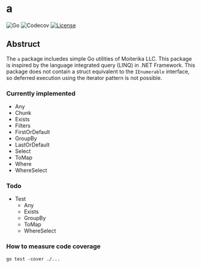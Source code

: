 # a

<!-- coverage color = red ＜ 65% ≦ yellow ＜ 85%　≦ green -->

![Go](https://img.shields.io/badge/-Go-76E1FE.svg?logo=go&style=plastic)
![Codecov](https://img.shields.io/badge/coverage-72.6%-yellow)
[![License](https://img.shields.io/badge/license-MIT-blue)](https://github.com/Moiterika/a/blob/main/LICENSE)

## Abstruct

The `a` package incluedes simple Go utilities of Moiterika LLC. 
This package is inspired by the language integrated query (LINQ) in .NET Framework. 
This package does not contain a struct equivalent to the `IEnumerable` interface, so deferred execution using the iterator pattern is not possible. 

### Currently implemented

- Any
- Chunk
- Exists
- Filters
- FirstOrDefault
- GroupBy
- LastOrDefault
- Select
- ToMap
- Where
- WhereSelect

### Todo

- Test
  - Any
  - Exists
  - GroupBy
  - ToMap
  - WhereSelect

### How to measure code coverage

`go test -cover ./...`
